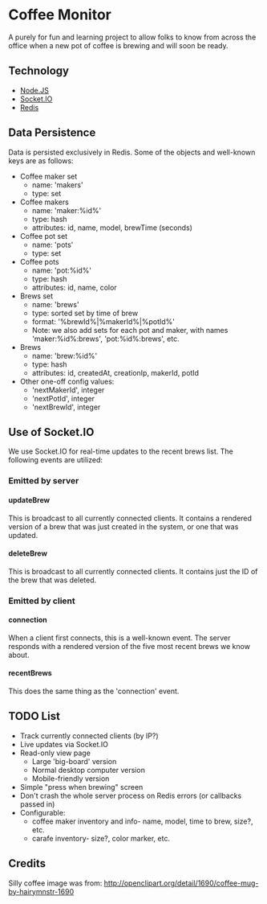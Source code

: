 Coffee Monitor
==============

A purely for fun and learning project to allow folks to know from across the
office when a new pot of coffee is brewing and will soon be ready.

Technology
----------

* [Node.JS](http://nodejs.org/)
* [Socket.IO](http://socket.io/)
* [Redis](http://redis.io/)

Data Persistence
----------------

Data is persisted exclusively in Redis. Some of the objects and well-known keys
are as follows:

* Coffee maker set
  - name: 'makers'
  - type: set
* Coffee makers
  - name: 'maker:%id%'
  - type: hash
  - attributes: id, name, model, brewTime (seconds)
* Coffee pot set
  - name: 'pots'
  - type: set
* Coffee pots
  - name: 'pot:%id%'
  - type: hash
  - attributes: id, name, color
* Brews set
  - name: 'brews'
  - type: sorted set by time of brew
  - format: '%brewId%|%makerId%|%potId%'
  - Note: we also add sets for each pot and maker, with names
    'maker:%id%:brews', 'pot:%id%:brews', etc.
* Brews
  - name: 'brew:%id%'
  - type: hash
  - attributes: id, createdAt, creationIp, makerId, potId
* Other one-off config values:
  - 'nextMakerId', integer
  - 'nextPotId', integer
  - 'nextBrewId', integer

Use of Socket.IO
----------------

We use Socket.IO for real-time updates to the recent brews list. The following
events are utilized:

### Emitted by server

#### updateBrew

This is broadcast to all currently connected clients. It contains a rendered
version of a brew that was just created in the system, or one that was updated.

#### deleteBrew

This is broadcast to all currently connected clients. It contains just the ID
of the brew that was deleted.

### Emitted by client

#### connection

When a client first connects, this is a well-known event. The server responds
with a rendered version of the five most recent brews we know about.

#### recentBrews

This does the same thing as the 'connection' event.

TODO List
---------

* Track currently connected clients (by IP?)
* Live updates via Socket.IO
* Read-only view page
  - Large 'big-board' version
  - Normal desktop computer version
  - Mobile-friendly version
* Simple "press when brewing" screen
* Don't crash the whole server process on Redis errors (or callbacks passed in)
* Configurable:
  - coffee maker inventory and info- name, model, time to brew, size?, etc.
  - carafe inventory- size?, color marker, etc.

Credits
-------

Silly coffee image was from:
http://openclipart.org/detail/1690/coffee-mug-by-hairymnstr-1690
